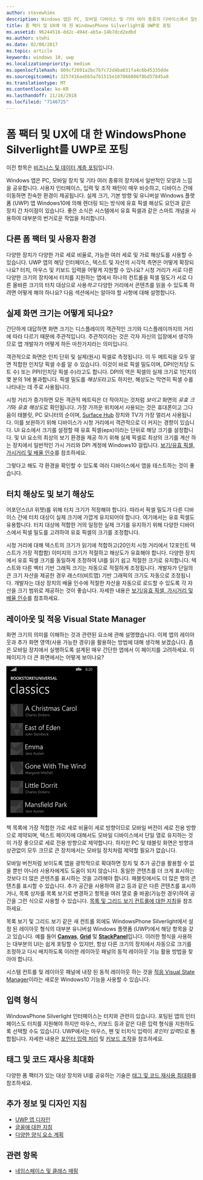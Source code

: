 ```yaml
---
author: stevewhims
description: Windows 앱은 PC, 모바일 디바이스 및 기타 여러 종류의 디바이스에서 일반적인 모양과 느낌을 공유합니다. 사용자 인터페이스, 입력 및 조작 패턴이 매우 비슷하고, 디바이스 간에 이동하면 친숙한 환경이 제공됩니다.
title: 폼 팩터 및 UX에 대 한 WindowsPhone Silverlight를 UWP로 포팅
ms.assetid: 96244516-dd2c-494d-ab5a-14b7dcd2edbd
ms.author: stwhi
ms.date: 02/08/2017
ms.topic: article
keywords: windows 10, uwp
ms.localizationpriority: medium
ms.openlocfilehash: 809cf2691a2bc7b7c72d4ba031fa4c6b45335dde
ms.sourcegitcommit: 3257416aebb5a7b1515e107866806f8bd57845a8
ms.translationtype: MT
ms.contentlocale: ko-KR
ms.lasthandoff: 11/16/2018
ms.locfileid: "7146725"
---
```

#  <a name="porting-windowsphone-silverlight-to-uwp-for-form-factor-and-ux"></a>폼 팩터 및 UX에 대 한 WindowsPhone Silverlight를 UWP로 포팅


이전 항목은 [비즈니스 및 데이터 계층 포팅](wpsl-to-uwp-business-and-data.md)입니다.

Windows 앱은 PC, 모바일 장치 및 기타 여러 종류의 장치에서 일반적인 모양과 느낌을 공유합니다. 사용자 인터페이스, 입력 및 조작 패턴이 매우 비슷하고, 디바이스 간에 이동하면 친숙한 환경이 제공됩니다. 실제 크기, 기본 방향 및 유니버설 Windows 플랫폼 (UWP) 앱 Windows10에 의해 렌더링 되는 방식에 유효 픽셀 해상도 요인과 같은 장치 간 차이점이 있습니다. 좋은 소식은 시스템에서 유효 픽셀과 같은 스마트 개념을 사용하여 대부분의 번거로운 작업을 처리합니다.

## <a name="different-form-factors-and-user-experience"></a>다른 폼 팩터 및 사용자 환경

다양한 장치가 다양한 가로 세로 비율로, 가능한 여러 세로 및 가로 해상도를 사용할 수 있습니다. UWP 앱의 해당 인터페이스, 텍스트 및 자산의 시각적 측면은 어떻게 확장되나요? 터치, 마우스 및 키보드 입력을 어떻게 지원할 수 있나요? 시청 거리가 서로 다른 다양한 크기의 장치에서 터치를 지원하는 앱에서 하나의 컨트롤을 픽셀 밀도가 서로 다른 올바른 크기의 터치 대상으로 사용*하고* 다양한 거리에서 콘텐츠를 읽을 수 있도록 하려면 어떻게 해야 하나요? 다음 섹션에서는 알아야 할 사항에 대해 설명합니다.

## <a name="what-is-the-size-of-a-screen-really"></a>실제 화면 크기는 어떻게 되나요?

간단하게 대답하면 화면 크기는 디스플레이의 객관적인 크기와 디스플레이까지의 거리에 따라 다르기 때문에 주관적입니다. 주관적이라는 것은 각자 자신의 입장에서 생각하므로 앱 개발자가 어떻게 하든 마찬가지라는 의미입니다.

객관적으로 화면은 인치 단위 및 실제(원시) 픽셀로 측정됩니다. 이 두 메트릭을 모두 알면 적합한 인치당 픽셀 수를 알 수 있습니다. 이것이 바로 픽셀 밀도이며, DPI(인치당 도트 수) 또는 PPI(인치당 픽셀 수)라고도 합니다. DPI의 역은 픽셀의 실제 크기로 1인치의 몇 분의 1에 불과합니다. 픽셀 밀도를 *해상도*라고도 하지만, 해상도는 막연히 픽셀 수를 나타내는 데 주로 사용됩니다.

시청 거리가 증가하면 모든 객관적 메트릭은 더 작아지는 것처럼 *보이고* 화면의 *유효 크기*와 *유효 해상도*로 확인됩니다. 가장 가까운 위치에서 사용되는 것은 휴대폰이고 그다음이 태블릿, PC 모니터의 순이며, [Surface Hub](http://www.microsoft.com/microsoft-surface-hub) 장치와 TV가 가장 멀리서 사용됩니다. 이를 보완하기 위해 디바이스가 시청 거리에서 객관적으로 더 커지는 경향이 있습니다. UI 요소에서 크기를 설정할 때 유효 픽셀(epx)이라는 단위로 해당 크기를 설정합니다. 및 UI 요소의 최상의 보기 환경을 제공 하기 위해 실제 픽셀로 최상의 크기를 계산 하는 장치에서 일반적인 가시 거리와 DPI 계정에 Windows10 걸립니다. [보기/유효 픽셀, 가시거리 및 배율 인수](wpsl-to-uwp-porting-xaml-and-ui.md)를 참조하세요.

그렇다고 해도 각 환경을 확인할 수 있도록 여러 디바이스에서 앱을 테스트하는 것이 좋습니다.

## <a name="touch-resolution-and-viewing-resolution"></a>터치 해상도 및 보기 해상도

어포던스(UI 위젯)를 위해 터치 크기가 적정해야 합니다. 따라서 픽셀 밀도가 다른 디바이스 간에 터치 대상이 실제 크기에 가깝게 유지되어야 합니다. 여기에서는 유효 픽셀도 유용합니다. 터치 대상에 적합한 거의 일정한 실제 크기를 유지하기 위해 다양한 디바이스에서 픽셀 밀도를 고려하여 유효 픽셀의 크기를 조정합니다.

시청 거리에 대해 텍스트의 크기가 읽기에 적합하고(20인치 시청 거리에서 12포인트 텍스트가 가장 적합함) 이미지의 크기가 적절하고 해상도가 유효해야 합니다. 다양한 장치에서 유효 픽셀 크기를 동일하게 조정하여 UI를 읽기 쉽고 적절한 크기로 유지합니다. 텍스트와 다른 벡터 기반 그래픽 크기는 자동으로 적절하게 조정됩니다. 개발자가 단일의 큰 크기 자산을 제공한 경우 래스터(비트맵) 기반 그래픽의 크기도 자동으로 조정됩니다. 개발자는 대상 장치의 배율 인수에 적절한 자산을 자동으로 로드할 수 있도록 각 자산을 크기 범위로 제공하는 것이 좋습니다. 자세한 내용은 [보기/유효 픽셀, 가시거리 및 배율 인수](wpsl-to-uwp-porting-xaml-and-ui.md)를 참조하세요.

## <a name="layout-and-adaptive-visual-state-manager"></a>레이아웃 및 적응 Visual State Manager

화면 크기의 의미를 이해하는 것과 관련된 요소에 관해 설명했습니다. 이제 앱의 레이아웃과 추가 화면 영역(사용 가능한 경우)을 활용하는 방법에 대해 생각해 보겠습니다. 좁은 모바일 장치에서 실행하도록 설계된 매우 간단한 앱에서 이 페이지를 고려하세요. 이 페이지가 더 큰 화면에서는 어떻게 보이나요?

![포팅된 Windows Phone 스토어 앱](images/wpsl-to-uwp-case-studies/c01-04-uni-phone-app-ported.png)

책 목록에 가장 적합한 가로 세로 비율이 세로 방향이므로 모바일 버전이 세로 전용 방향으로 제약되며, 텍스트 페이지에 대해서도 모바일 디바이스에서 단일 열로 유지하는 것이 가장 좋으므로 세로 전용 방향으로 제약합니다. 하지만 PC 및 태블릿 화면은 방향과 상관없이 모두 크므로 큰 장치에서는 모바일 장치처럼 제약할 필요가 없습니다.

모바일 버전처럼 보이도록 앱을 광학적으로 확대하면 장치 및 추가 공간을 활용할 수 없을 뿐만 아니라 사용자에게도 도움이 되지 않습니다. 동일한 콘텐츠를 더 크게 표시하는 것보다 더 많은 콘텐츠를 표시하는 것을 고려해야 합니다. 패블릿에서도 더 많은 행의 콘텐츠를 표시할 수 있습니다. 추가 공간을 사용하여 광고 등과 같은 다른 콘텐츠를 표시하거나, 목록 상자를 목록 보기로 변경하고 항목을 여러 열로 줄 바꿈(가능한 경우)하여 공간을 그런 식으로 사용할 수 있습니다. [목록 및 그리드 보기 컨트롤에 대한 지침](https://msdn.microsoft.com/library/windows/apps/mt186889)을 참조하세요.

목록 보기 및 그리드 보기 같은 새 컨트롤 외에도 WindowsPhone Silverlight에서 설정 된 레이아웃 형식의 대부분 유니버설 Windows 플랫폼 (UWP)에서 해당 항목을 갖고 있습니다. 예를 들어 [**Canvas**](https://msdn.microsoft.com/library/windows/apps/br209267), [**Grid**](https://msdn.microsoft.com/library/windows/apps/br242704) 및 [**StackPanel**](https://msdn.microsoft.com/library/windows/apps/br209635)입니다. 이러한 형식을 사용하는 대부분의 UI는 쉽게 포팅할 수 있지만, 항상 다른 크기의 장치에서 자동으로 크기를 조정하고 다시 배치하도록 이러한 레이아웃 패널의 동적 레이아웃 기능 활용 방법을 찾아야 합니다.

시스템 컨트롤 및 레이아웃 패널에 내장 된 동적 레이아웃 하는 것을 [적응 Visual State Manager](wpsl-to-uwp-porting-xaml-and-ui.md)이라는 새로운 Windows10 기능을 사용할 수 있습니다.

## <a name="input-modalities"></a>입력 형식

WindowsPhone Silverlight 인터페이스는 터치와 관련이 있습니다. 포팅된 앱의 인터페이스도 터치를 지원해야 하지만 마우스, 키보드 등과 같은 다른 입력 형식을 지원하도록 선택할 수도 있습니다. UWP에서는 마우스, 펜 및 터치식 입력이 *포인터 입력*으로 통합됩니다. 자세한 내용은 [포인터 입력 처리](https://msdn.microsoft.com/library/windows/apps/mt404610) 및 [키보드 조작](https://msdn.microsoft.com/library/windows/apps/mt185607)을 참조하세요.

## <a name="maximizing-markup-and-code-re-use"></a>태그 및 코드 재사용 최대화

다양한 폼 팩터가 있는 대상 장치와 UI를 공유하는 기술은 [태그 및 코드 재사용 최대화](wpsl-to-uwp-porting-to-a-uwp-project.md)를 참조하세요.

## <a name="more-info-and-design-guidelines"></a>추가 정보 및 디자인 지침

-   [UWP 앱 디자인](http://dev.windows.com/design)
-   [글꼴에 대한 지침](https://msdn.microsoft.com/library/windows/apps/hh700394)
-   [다양한 양식 요소 계획](https://msdn.microsoft.com/library/windows/apps/dn958435)

## <a name="related-topics"></a>관련 항목

* [네임스페이스 및 클래스 매핑](wpsl-to-uwp-namespace-and-class-mappings.md)

